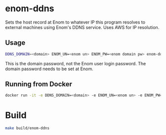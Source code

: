 # enom-ddns

Sets the host record at Enom to whatever IP this program resolves to
external machines using Enom's DDNS service. Uses AWS for IP resolution.

## Usage

```bash
DDNS_DOMAIN=<domain> ENOM_UN=<enom un> ENOM_PW=<enom domain pw> enom-ddns
```

This is the domain password, not the Enom user login password. The domain
password needs to be set at Enom.

## Running from Docker

```bash
docker run -it -e DDNS_DOMAIN=<domain> -e ENOM_UN=<enom un> -e ENOM_PW=<enom domain pw> quay.io/payneio/enomddns:1
```

# Build

```bash
make build/enom-ddns
```
